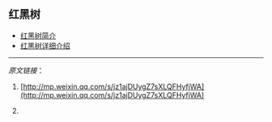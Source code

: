 ## 红黑树

- [红黑树简介](http://mp.weixin.qq.com/s/jz1ajDUygZ7sXLQFHyfjWA)
- [红黑树详细介绍](https://zh.wikipedia.org/wiki/%E7%BA%A2%E9%BB%91%E6%A0%91)

---

_原文链接_：

1. [http://mp.weixin.qq.com/s/jz1ajDUygZ7sXLQFHyfjWA](http://mp.weixin.qq.com/s/jz1ajDUygZ7sXLQFHyfjWA)

2. 